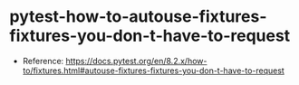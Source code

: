 # pytest-how-to-autouse-fixtures-fixtures-you-don-t-have-to-request

- Reference: https://docs.pytest.org/en/8.2.x/how-to/fixtures.html#autouse-fixtures-fixtures-you-don-t-have-to-request
